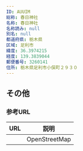 ```yaml
---
ID: AUUIM
総称: 春日神社
名称: 春日神社
名称読み: null
別名: null
都道府県: 栃木県
区域: 足利市
緯度: 36.3974215
経度: 139.3839044
郵便番号: 3260141
住所: 栃木県足利市小俣町２９３０
---
```


## その他

### 参考URL

| URL | 説明          |
| --- | ------------- |
|     | OpenStreetMap |
